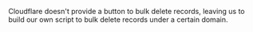 Cloudflare doesn't provide a button to bulk delete records, leaving us to build our own script to bulk delete records under a certain domain.